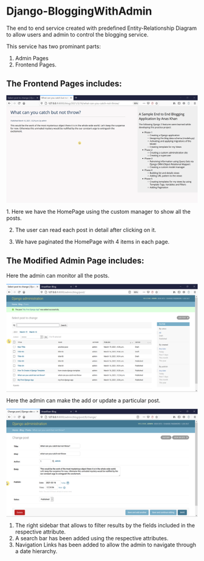 # Django-BloggingWithAdmin
The end to end service created with predefined Entity-Relationship Diagram to allow users and admin to control the blogging service.


This service has two prominant parts: 
1) Admin Pages 
2) Frontend Pages.

## The Frontend Pages includes:

<p align="center">
  <img src="blog/assets/WebPageFlow.gif" align="center">
</p>
1. Here we have the HomePage using the custom manager to show all the posts.

2. The user can read each post in detail after clicking on it.

3. We have paginated the HomePage with 4 items in each page.
## The Modified Admin Page includes:
Here the admin can monitor all the posts.
<p align="center">
  <img src="blog/assets/MainAdminPage.png" align="center">
</p>
Here the admin can make the add or update a particular post.
<p align="center">
  <img src="blog\assets\UpdatingAPost.png" align="center">
</p>

1. The right sidebar that allows to filter results by the fields included in the respective attribute.
2. A search bar has been added using the respective attributes.
3. Navigation Links has been added to allow the admin to navigate through a date hierarchy.

